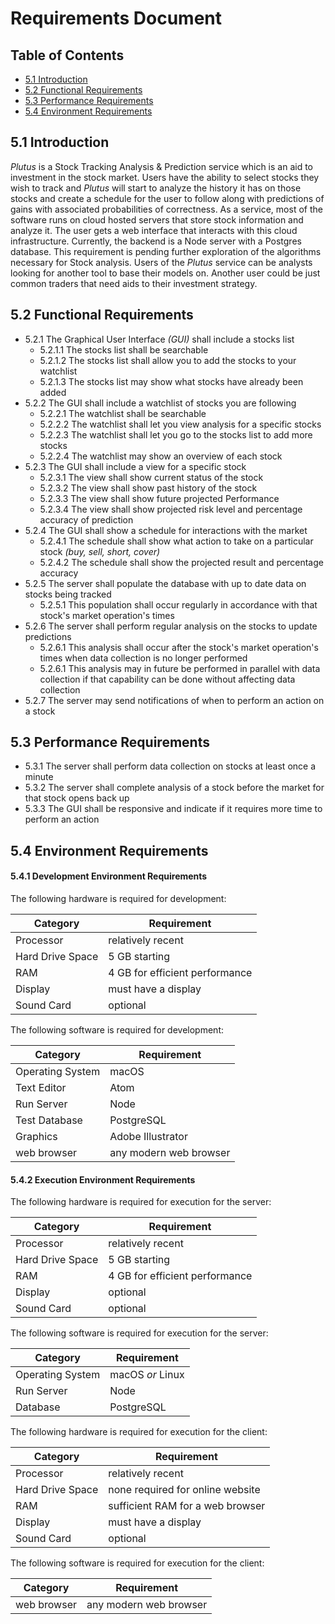 # Requirements Document

## Table of Contents
- [5.1 Introduction](#51-introduction)
- [5.2 Functional Requirements](#52-functional-requirements)
- [5.3 Performance Requirements](#53-performance-requirements)
- [5.4 Environment Requirements](#54-environment-requirements)

## 5.1 Introduction

_Plutus_ is a Stock Tracking Analysis & Prediction service which is an aid to investment in the stock market. Users have the ability to select stocks they wish to track and _Plutus_ will start to analyze the history it has on those stocks and create a schedule for the user to follow along with predictions of gains with associated probabilities of correctness. As a service, most of the software runs on cloud hosted servers that store stock information and analyze it. The user gets a web interface that interacts with this cloud infrastructure. Currently, the backend is a Node server with a Postgres database. This requirement is pending further exploration of the algorithms necessary for Stock analysis. Users of the _Plutus_ service can be analysts looking for another tool to base their models on. Another user could be just common traders that need aids to their investment strategy.

## 5.2 Functional Requirements

- 5.2.1 The Graphical User Interface _(GUI)_ shall include a stocks list
  - 5.2.1.1 The stocks list shall be searchable
  - 5.2.1.2 The stocks list shall allow you to add the stocks to your watchlist
  - 5.2.1.3 The stocks list may show what stocks have already been added
- 5.2.2 The GUI shall include a watchlist of stocks you are following
  - 5.2.2.1 The watchlist shall be searchable
  - 5.2.2.2 The watchlist shall let you view analysis for a specific stocks
  - 5.2.2.3 The watchlist shall let you go to the stocks list to add more stocks
  - 5.2.2.4 The watchlist may show an overview of each stock
- 5.2.3 The GUI shall include a view for a specific stock
  - 5.2.3.1 The view shall show current status of the stock
  - 5.2.3.2 The view shall show past history of the stock
  - 5.2.3.3 The view shall show future projected Performance
  - 5.2.3.4 The view shall show projected risk level and percentage accuracy of prediction
- 5.2.4 The GUI shall show a schedule for interactions with the market
  - 5.2.4.1 The schedule shall show what action to take on a particular stock _(buy, sell, short, cover)_
  - 5.2.4.2 The schedule shall show the projected result and percentage accuracy
- 5.2.5 The server shall populate the database with up to date data on stocks being tracked
  - 5.2.5.1 This population shall occur regularly in accordance with that stock's market operation's times
- 5.2.6 The server shall perform regular analysis on the stocks to update predictions
  - 5.2.6.1 This analysis shall occur after the stock's market operation's times when data collection is no longer performed
  - 5.2.6.1 This analysis may in future be performed in parallel with data collection if that capability can be done without affecting data collection
- 5.2.7 The server may send notifications of when to perform an action on a stock

## 5.3 Performance Requirements

- 5.3.1 The server shall perform data collection on stocks at least once a minute
- 5.3.2 The server shall complete analysis of a stock before the market for that stock opens back up
- 5.3.3 The GUI shall be responsive and indicate if it requires more time to perform an action

## 5.4 Environment Requirements

#### 5.4.1 Development Environment Requirements

The following hardware is required for development:

| Category | Requirement |
| --- | --- |
| Processor | relatively recent |
| Hard Drive Space | 5 GB starting |
| RAM | 4 GB for efficient performance |
| Display | must have a display |
| Sound Card | optional |

The following software is required for development:

| Category | Requirement |
| --- | --- |
| Operating System | macOS |
| Text Editor | Atom |
| Run Server | Node |
| Test Database | PostgreSQL |
| Graphics | Adobe Illustrator |
| web browser | any modern web browser |

#### 5.4.2 Execution Environment  Requirements

The following hardware is required for execution for the server:

| Category | Requirement |
| --- | --- |
| Processor | relatively recent |
| Hard Drive Space | 5 GB starting |
| RAM | 4 GB for efficient performance |
| Display | optional |
| Sound Card | optional |

The following software is required for execution for the server:

| Category | Requirement |
| --- | --- |
| Operating System | macOS _or_ Linux |
| Run Server | Node |
| Database | PostgreSQL

The following hardware is required for execution for the client:

| Category | Requirement |
| --- | --- |
| Processor | relatively recent |
| Hard Drive Space | none required for online website |
| RAM | sufficient RAM for a web browser |
| Display | must have a display |
| Sound Card | optional |

The following software is required for execution for the client:

| Category | Requirement |
| --- | --- |
| web browser | any modern web browser |
